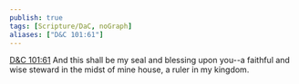 ```yaml
---
publish: true
tags: [Scripture/DaC, noGraph]
aliases: ["D&C 101:61"]
---
```

[D&C 101:61](https://churchofjesuschrist.org/study/scriptures/dc-testament/dc/101?lang=eng&id=p61#p61) And this shall be my seal and blessing upon you--a faithful and wise steward in the midst of mine house, a ruler in my kingdom.
